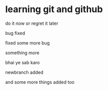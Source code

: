 # learning git and github
 
do it now or regret it later

bug fixed 

fixed some more bug

something more

bhai ye sab karo

newbranch added 

and some more things added too